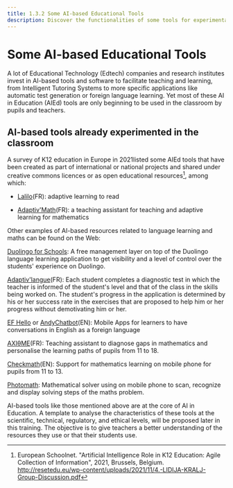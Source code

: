 ```yaml
---
title: 1.3.2 Some AI-based Educational Tools
description: Discover the functionalities of some tools for experimentation
---
```

# Some AI-based Educational Tools
A lot of Educational Technology (Edtech) companies and research
institutes invest in AI-based tools and software to facilitate teaching
and learning, from Intelligent Tutoring Systems to more specific
applications like automatic test generation or foreign language
learning. Yet most of these AI in Education (AIEd) tools are only
beginning to be used in the classroom by pupils and teachers.

## AI-based tools already experimented in the classroom

A survey of K12 education in Europe in 2021listed some AIEd tools that
have been created as part of international or national projects and
shared under creative commons licences or as open educational
resources[^1], among which:

-   [Lalilo](https://p2ia.lalilo.com/)(FR): adaptive learning to read

-   [Adaptiv'Math](https://www.adaptivmath.fr/)(FR): a teaching assistant for teaching and adaptive learning for mathematics

Other examples of AI-based resources related to language learning and maths can be found on the Web:

[Duolingo for Schools](https://schools.duolingo.com): A free management layer on top of the Duolingo language learning application to
get visibility and a level of control over the students' experience on Duolingo.

[Adaptiv'langue](https://specimen.adaptivlangue.evidenceb.com/)(FR): Each student completes a diagnostic test in which the teacher is
informed of the student's level and that of the class in the skills being worked on. The student's progress in the application is
determined by his or her success rate in the exercises that are proposed to help him or her progress without demotivating him or her.

[EF Hello](https://www.hello.ef.com/) or [AndyChatbot](https://andychatbot.com/)(EN): Mobile Apps for learners to have conversations in English as a foreign language

[AXIθME](https://axiome.ai/)(FR): Teaching assistant to diagnose gaps in mathematics and personalise the learning paths of pupils from 11
to 18.

[Checkmath](https://checkmath.com/)(EN): Support for mathematics learning on mobile phone for pupils from 11 to 13.

[Photomath](https://photomath.com): Mathematical solver using on mobile phone to scan, recognize and display solving steps of the maths
problem.

AI-based tools like those mentioned above are at the core of AI in Education. A template to analyse the characteristics of these tools at
the scientific, technical, regulatory, and ethical levels, will be proposed later in this training. The objective is to give teachers a
better understanding of the resources they use or that their students use.

[^1]: European Schoolnet. "Artificial Intelligence Role in K12 Education: Agile Collection of Information", 2021, Brussels, Belgium.
    http://resetedu.eu/wp-content/uploads/2021/11/4.-LIDIJA-KRALJ-Group-Discussion.pdf
